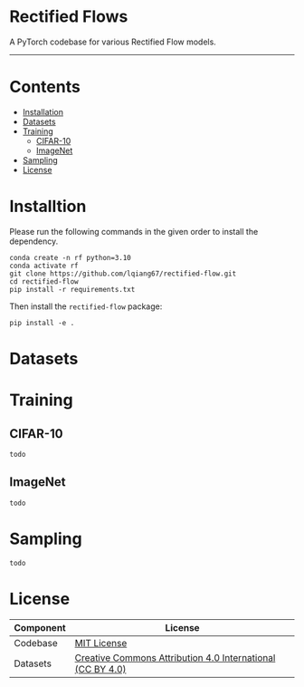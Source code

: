 # Rectified Flows
A PyTorch codebase for various Rectified Flow models.

---


# Contents

- [Installation](#Installation)
- [Datasets](#Dataset)
- [Training](#Training)
  - [CIFAR-10](#CIFAR-10)
  - [ImageNet](#ImageNet)
- [Sampling](#Sampling)
- [License](#License)


# Installtion
Please run the following commands in the given order to install the dependency.
```
conda create -n rf python=3.10
conda activate rf
git clone https://github.com/lqiang67/rectified-flow.git
cd rectified-flow
pip install -r requirements.txt
```

Then install the `rectified-flow` package:
```
pip install -e .
```

# Datasets

# Training

## CIFAR-10
```shell
todo
```

## ImageNet
```shell
todo
```


# Sampling
```shell
todo
```

# License
| Component        | License                                                                                                                             |
|------------------|-------------------------------------------------------------------------------------------------------------------------------------|
| Codebase         | [MIT License](LICENSE)                                                                                                              |
| Datasets         | [Creative Commons Attribution 4.0 International (CC BY 4.0)](https://creativecommons.org/licenses/by/4.0/legalcode)                 |
